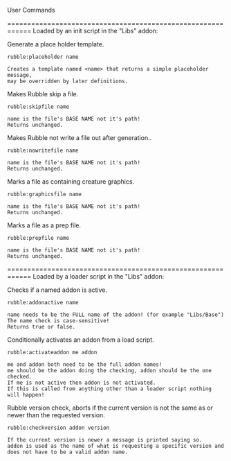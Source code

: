 
User Commands

============================================================
Loaded by an init script in the "Libs" addon:

Generate a place holder template.
	
	rubble:placeholder name
	
	Creates a template named <name> that returns a simple placeholder message,
	may be overridden by later definitions.

Makes Rubble skip a file.
	
	rubble:skipfile name
	
	name is the file's BASE NAME not it's path!
	Returns unchanged.
	
Makes Rubble not write a file out after generation..
	
	rubble:nowritefile name
	
	name is the file's BASE NAME not it's path!
	Returns unchanged.

Marks a file as containing creature graphics.
	
	rubble:graphicsfile name
	
	name is the file's BASE NAME not it's path!
	Returns unchanged.

Marks a file as a prep file.
	
	rubble:prepfile name
	
	name is the file's BASE NAME not it's path!
	Returns unchanged.

============================================================
Loaded by a loader script in the "Libs" addon:

Checks if a named addon is active.
	
	rubble:addonactive name
	
	name needs to be the FULL name of the addon! (for example "Libs/Base")
	The name check is case-sensitive!
	Returns true or false.

Conditionally activates an addon from a load script.
	
	rubble:activateaddon me addon
	
	me and addon both need to be the full addon names! 
	me should be the addon doing the checking, addon should be the one checked.
	If me is not active then addon is not activated.
	If this is called from anything other than a loader script nothing will happen!

Rubble version check, aborts if the current version is not the same as or newer than the requested version.
	
	rubble:checkversion addon version
	
	If the current version is newer a message is printed saying so.
	addon is used as the name of what is requesting a specific version and does not have to be a valid addon name.
